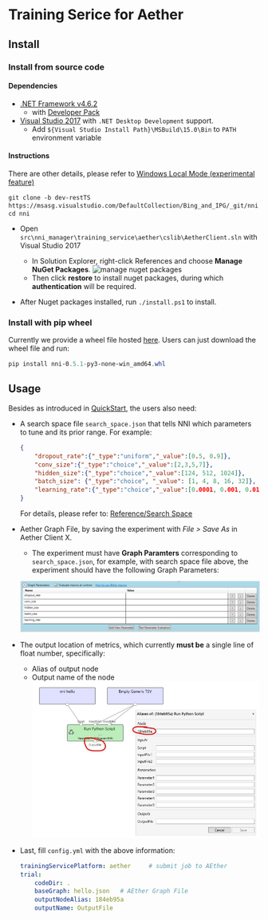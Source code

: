 # Training Serice for Aether

## Install

### Install from source code
#### Dependencies
* [.NET Framework v4.6.2](https://dotnet.microsoft.com/download/dotnet-framework/net462)
    * with [Developer Pack](https://www.microsoft.com/en-us/download/details.aspx?id=53321)
* [Visual Studio 2017](https://visualstudio.microsoft.com/) with `.NET Desktop Development` support.
    * Add `${Visual Studio Install Path}\MSBuild\15.0\Bin` to `PATH` environment variable

#### Instructions
There are other details, please refer to [Windows Local Mode (experimental feature)](https://nni.readthedocs.io/en/latest/WindowsLocalMode.html)
```
git clone -b dev-restTS https://msasg.visualstudio.com/DefaultCollection/Bing_and_IPG/_git/nni
cd nni
```
* Open `src\nni_manager\training_service\aether\cslib\AetherClient.sln` with Visual Studio 2017
    * In Solution Explorer, right-click References and choose **Manage NuGet Packages**.
    ![manage nuget packages](https://docs.microsoft.com/en-us/nuget/quickstart/media/qs_use-02-managenugetpackages.png)
    * Then click **restore** to install nuget packages, during which **authentication** will be required. 

* After Nuget packages installed, run `./install.ps1` to install.

### Install with pip wheel
Currently we provide a wheel file hosted [here](http://168.62.174.169:8080/nni/). Users can just download the wheel file and run:
```powershell
pip install nni-0.5.1-py3-none-win_amd64.whl
```

## Usage
Besides as introduced in [QuickStart](https://nni.readthedocs.io/en/latest/QuickStart.html), the users also need:
* A search space file `search_space.json` that tells NNI which parameters to tune and its prior range. For example:
    ```json
    {
        "dropout_rate":{"_type":"uniform","_value":[0.5, 0.9]},
        "conv_size":{"_type":"choice","_value":[2,3,5,7]},
        "hidden_size":{"_type":"choice","_value":[124, 512, 1024]},
        "batch_size": {"_type":"choice", "_value": [1, 4, 8, 16, 32]},
        "learning_rate":{"_type":"choice","_value":[0.0001, 0.001, 0.01, 0.1]}
    }
    ```
    For details, please refer to: [Reference/Search Space](https://nni.readthedocs.io/en/latest/SearchSpaceSpec.html)
* Aether Graph File, by saving the experiment with *File > Save As* in Aether Client X.
    * The experiment must have **Graph Paramters** corresponding to `search_space.json`, for example, with search space file above, the experiment should have the following Graph Parameters:
    
    ![Graph Parameters](../img/aether_parameters.jpg)

* The output location of metrics, which currently **must be** a single line of float number, specifically:
    * Alias of output node
    * Output name of the node
    ![Aether Output Example](../img/aether_example.jpg)

* Last, fill `config.yml` with the above information:
    ```yaml
    trainingServicePlatform: aether     # submit job to AEther
    trial:
        codeDir: .
        baseGraph: hello.json   # AEther Graph File
        outputNodeAlias: 184eb95a 
        outputName: OutputFile
    ```